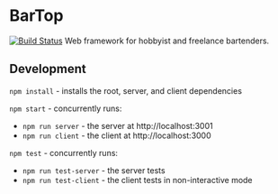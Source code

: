 # BarTop
[![Build Status](https://travis-ci.org/dpopp07/bartop.svg?branch=dev)](https://travis-ci.org/dpopp07/bartop)
Web framework for hobbyist and freelance bartenders.

## Development
`npm install` - installs the root, server, and client dependencies

`npm start` - concurrently runs:
* `npm run server` - the server at http://localhost:3001
* `npm run client` - the client at http://localhost:3000

`npm test` - concurrently runs:
* `npm run test-server` - the server tests
* `npm run test-client` - the client tests in non-interactive mode